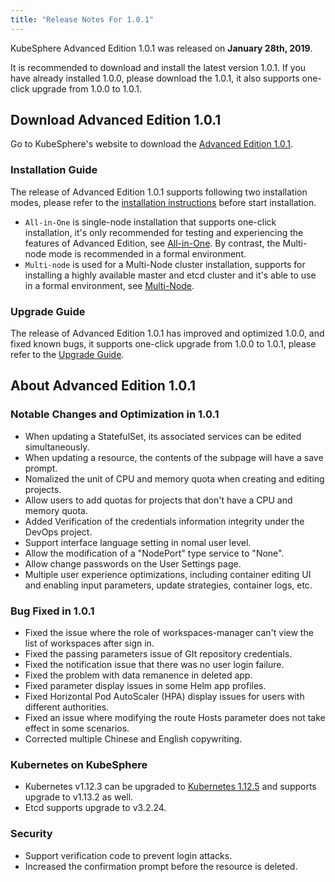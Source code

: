 ```yaml
---
title: "Release Notes For 1.0.1"
---
```


KubeSphere Advanced Edition 1.0.1 was released on **January 28th, 2019**. 

It is recommended to download and install the latest version 1.0.1. If you have already installed 1.0.0, please download the 1.0.1, it also supports one-click upgrade from 1.0.0 to 1.0.1.

## Download Advanced Edition 1.0.1

Go to KubeSphere's website to download the [Advanced Edition 1.0.1](https://kubesphere.io/download/?type=advanced).

### Installation Guide

The release of Advanced Edition 1.0.1 supports following two installation modes, please refer to the [installation instructions](../../installation/intro) before start installation.

- `All-in-One` is single-node installation that supports one-click installation, it's only recommended for testing and experiencing the features of Advanced Edition, see [All-in-One](../../installation/all-in-one). By contrast, the Multi-node mode is recommended in a formal environment.
- `Multi-node` is used for a Multi-Node cluster installation, supports for installing a highly available master and etcd cluster and it's able to use in a formal environment, see [Multi-Node](../../installation/multi-node).

### Upgrade Guide

The release of Advanced Edition 1.0.1 has improved and optimized 1.0.0, and fixed known bugs, it supports one-click upgrade from 1.0.0 to 1.0.1, please refer to the [Upgrade Guide](../../installation/upgrade).

## About Advanced Edition 1.0.1

### Notable Changes and Optimization in 1.0.1

- When updating a StatefulSet, its associated services can be edited simultaneously.
- When updating a resource, the contents of the subpage will have a save prompt.
- Nomalized the unit of CPU and memory quota when creating and editing projects.
- Allow users to add quotas for projects that don't have a CPU and memory quota.
- Added Verification of the credentials information integrity under the DevOps project.
- Support interface language setting in nomal user level.
- Allow the modification of a "NodePort" type service to "None".
- Allow change passwords on the User Settings page.
- Multiple user experience optimizations, including container editing UI and enabling input parameters, update strategies, container logs, etc.

### Bug Fixed in 1.0.1

- Fixed the issue where the role of workspaces-manager can't view the list of workspaces after sign in.
- Fixed the passing parameters issue of GIt repository credentials.
- Fixed the notification issue that there was no user login failure.
- Fixed the problem with data remanence in deleted app.
- Fixed parameter display issues in some Helm app profiles.
- Fixed Horizontal Pod AutoScaler (HPA) display issues for users with different authorities.
- Fixed an issue where modifying the route Hosts parameter does not take effect in some scenarios.
- Corrected multiple Chinese and English copywriting.


### Kubernetes on KubeSphere

- Kubernetes v1.12.3 can be upgraded to [Kubernetes 1.12.5](https://github.com/kubernetes/kubernetes/releases/tag/v1.12.5) and supports upgrade to v1.13.2 as well.
- Etcd supports upgrade to v3.2.24.

### Security

- Support verification code to prevent login attacks.
- Increased the confirmation prompt before the resource is deleted.